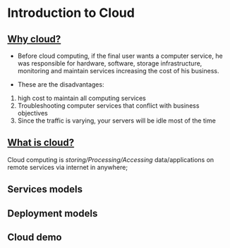 # Introduction to Cloud  

## [Why cloud?](https://youtu.be/tDuruX7XSac?t=179)
* Before cloud computing, if the final user wants a computer service, he was responsible for hardware, software, storage infrastructure, monitoring and maintain services increasing the cost of his business.

* These are the disadvantages:
1. high cost to maintain all computing services
2. Troubleshooting computer services that conflict with business objectives
3. Since the traffic is varying, your servers will be idle most of the time

## [What is cloud?](https://youtu.be/tDuruX7XSac?t=376)
Cloud computing is *storing/Processing/Accessing* data/applications on remote services via internet in anywhere;

## Services models
## Deployment models
## Cloud demo

<!--
# Azure Tutorial For Beginners | Edureka
    ## Introduction to Cloud
        ## Why cloud?
-->
